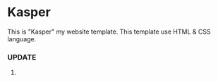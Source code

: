 # Kasper
This is "Kasper" my website template. This template use HTML & CSS language.

### UPDATE
01) 
